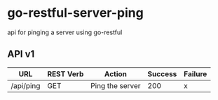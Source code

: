 # go-restful-server-ping
api for pinging a server using go-restful


## API v1

| URL | REST Verb | Action | Success | Failure |
| --- | --- | --- | --- | --- |
| /api/ping | GET | Ping the server | 200 | x |